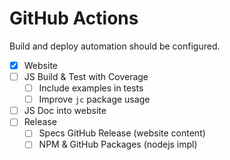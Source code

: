 # GitHub Actions

Build and deploy automation should be configured.

- [x] Website
- [ ] JS Build & Test with Coverage
  - [ ] Include examples in tests
  - [ ] Improve `jc` package usage
- [ ] JS Doc into website
- [ ] Release
  - [ ] Specs GitHub Release (website content)
  - [ ] NPM & GitHub Packages (nodejs impl)
